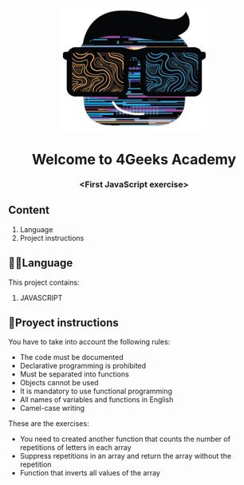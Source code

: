 <p align="center">
	<img
		width="300"
		alt="4Geeks Academy"
		src="https://github.com/4GeeksAcademy/About-4Geeks-Academy/blob/master/site/static/background_art.jpg?raw=true">
</p>


<h1 align="center">Welcome to 4Geeks Academy</h1>


<h3 align="center">&lt;First JavaScript exercise&gt;</h3>

## Content

1. Language
2. Project instructions

## 👩‍💻Language
<p>This project contains:</p>

<ol>
    <li>JAVASCRIPT</li>
</ol>

## 📝Proyect instructions 
  You have to take into account the following rules:
  <ul>
    <li>The code must be documented</li>
    <li>Declarative programming is prohibited</li>
    <li>Must be separated into functions</li>
    <li>Objects cannot be used</li>
    <li>It is mandatory to use functional programming</li>
    <li>All names of variables and functions in English</li>
    <li>Camel-case writing</li>
</ul>

These are the exercises:
<ul>
    <li>You need to created another function that counts the number of repetitions of letters in each array</li>
    <li>Suppress repetitions in an array and return the array without the repetition</li>
    <li>Function that inverts all values of the array</li>  
 </ul>
  
